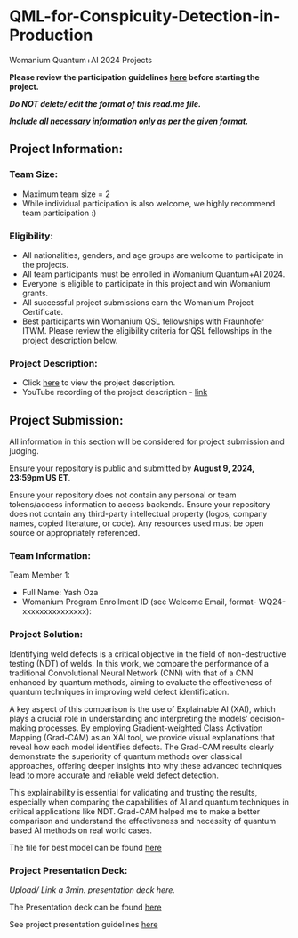 # QML-for-Conspicuity-Detection-in-Production
Womanium Quantum+AI 2024 Projects

**Please review the participation guidelines [here](https://github.com/womanium-quantum/Quantum-AI-2024) before starting the project.**

_**Do NOT delete/ edit the format of this read.me file.**_

_**Include all necessary information only as per the given format.**_

## Project Information:

### Team Size:
  - Maximum team size = 2
  - While individual participation is also welcome, we highly recommend team participation :)

### Eligibility:
  - All nationalities, genders, and age groups are welcome to participate in the projects.
  - All team participants must be enrolled in Womanium Quantum+AI 2024.
  - Everyone is eligible to participate in this project and win Womanium grants.
  - All successful project submissions earn the Womanium Project Certificate.
  - Best participants win Womanium QSL fellowships with Fraunhofer ITWM. Please review the eligibility criteria for QSL fellowships in the project description below.

### Project Description:
  - Click [here](https://drive.google.com/file/d/1AcctFeXjchtEhYzPUsHpP_b4HGlI4kq9/view?usp=sharing) to view the project description.
  - YouTube recording of the project description - [link](https://youtu.be/Ac1ihFcTRTc?si=i6AIVfQQh8ymYQYp)

## Project Submission:
All information in this section will be considered for project submission and judging.

Ensure your repository is public and submitted by **August 9, 2024, 23:59pm US ET**.

Ensure your repository does not contain any personal or team tokens/access information to access backends. Ensure your repository does not contain any third-party intellectual property (logos, company names, copied literature, or code). Any resources used must be open source or appropriately referenced.

### Team Information:
Team Member 1:
 - Full Name: Yash Oza
 - Womanium Program Enrollment ID (see Welcome Email, format- WQ24-xxxxxxxxxxxxxxx):

### Project Solution:
Identifying weld defects is a critical objective in the field of non-destructive testing (NDT) of welds. In this work, we compare the performance of a traditional Convolutional Neural Network (CNN) with that of a CNN enhanced by quantum methods, aiming to evaluate the effectiveness of quantum techniques in improving weld defect identification.

A key aspect of this comparison is the use of Explainable AI (XAI), which plays a crucial role in understanding and interpreting the models' decision-making processes. By employing Gradient-weighted Class Activation Mapping (Grad-CAM) as an XAI tool, we provide visual explanations that reveal how each model identifies defects. The Grad-CAM results clearly demonstrate the superiority of quantum methods over classical approaches, offering deeper insights into why these advanced techniques lead to more accurate and reliable weld defect detection.

This explainability is essential for validating and trusting the results, especially when comparing the capabilities of AI and quantum techniques in critical applications like NDT.
Grad-CAM helped me to make a better comparison and understand the effectiveness and necessity of quantum based AI methods on real world cases. 

The file for best model can be found [here](https://github.com/yashoza1203/QML-for-Conspicuity-Detection-in-Production/blob/main/Project%20task%205/Final%20Experiments/conspicuity-det1-qnn-20eps.ipynb)

### Project Presentation Deck:
_Upload/ Link a 3min. presentation deck here._

The Presentation deck can be found [here](https://docs.google.com/presentation/d/1aTdBJSc84hfsuX66XHPHeONdJjAcB-zS/edit?usp=sharing&ouid=100827771309434765460&rtpof=true&sd=true)

See project presentation guidelines [here](https://docs.google.com/document/d/13nWF8AxFAfFYTWEYPT3BpPdYkqtxxSAjmuXj_zcMh-E/edit?usp=sharing)

